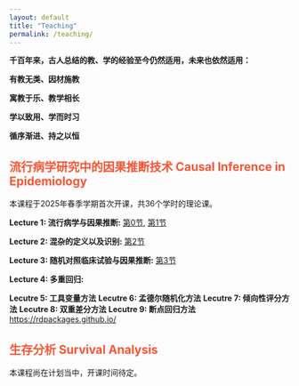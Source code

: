 ```yaml
---
layout: default
title: "Teaching"
permalink: /teaching/
---
```


**千百年来，古人总结的教、学的经验至今仍然适用，未来也依然适用：**

**有教无类、因材施教**

**寓教于乐、教学相长**

**学以致用、学而时习**

**循序渐进、持之以恒**

## <span style="color:#F85634"> 流行病学研究中的因果推断技术 Causal Inference in Epidemiology  </span>
本课程于2025年春季学期首次开课，共36个学时的理论课。

**Lecture 1: 流行病学与因果推断:** [第0节](/documents/Lec1_流行病学简史_20250224.pdf), [第1节](/documents/Lec1_流行病学与因果推断.pdf)

**Lecture 2: 混杂的定义以及识别:** [第2节](/documents/Lec2_混杂因素的定义与识别.pdf)

**Lecture 3: 随机对照临床试验与因果推断:** [第3节](/documents/Lec3_随机对照临床试验RCT.pdf)

**Lecture 4: 多重回归:** 

**Lecutre 5: 工具变量方法**
**Lecutre 6: 孟德尔随机化方法**
**Lecutre 7: 倾向性评分方法**
**Lecutre 8: 双重差分方法**
**Lecutre 9: 断点回归方法** https://rdpackages.github.io/

## <span style="color:#F85634"> 生存分析 Survival Analysis  </span>
本课程尚在计划当中，开课时间待定。
